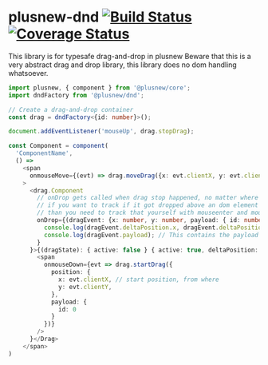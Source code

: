 # plusnew-dnd [![Build Status](https://api.travis-ci.org/plusnew/dnd.svg?branch=master)](https://travis-ci.org/plusnew/dnd) [![Coverage Status](https://coveralls.io/repos/github/plusnew/dnd/badge.svg?branch=master)](https://coveralls.io/github/plusnew/dnd)

This library is for typesafe drag-and-drop in plusnew
Beware that this is a very abstract drag and drop library, this library does no dom handling whatsoever.

```ts
import plusnew, { component } from '@plusnew/core';
import dndFactory from '@plusnew/dnd';

// Create a drag-and-drop container
const drag = dndFactory<{id: number}>();

document.addEventListener('mouseUp', drag.stopDrag);

const Component = component(
  'ComponentName',
  () =>
    <span
      onmouseMove={(evt) => drag.moveDrag({x: evt.clientX, y: evt.clientY })}
    >
      <drag.Component
        // onDrop gets called when drag stop happened, no matter where it gets dropped
        // if you want to track if it got dropped above an dom element here,
        // than you need to track that yourself with mouseenter and mouseleave
        onDrop={(dragEvent: {x: number, y: number, payload: { id: number }}) => {
          console.log(dragEvent.deltaPosition.x, dragEvent.deltaPosition.y); // In these variables are the delta positions, how much it moved compared to the startPosition
          console.log(dragEvent.payload); // This contains the payload value which was called at drag.startDrag
        }
      }>{(dragState): { active: false } { active: true, deltaPosition: { x: number, y: number }, payload: { id: number }} =>
        <span
          onmouseDown={evt => drag.startDrag({
            position: {
              x: evt.clientX, // start position, from where 
              y: evt.clientY,
            },
            payload: {
              id: 0
            }
          })}
        />
      }</Drag>
    </span>
)
```
